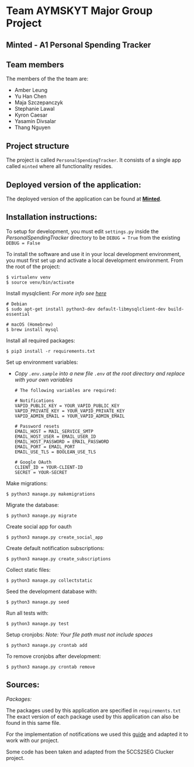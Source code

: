 # Team AYMSKYT Major Group Project
## Minted - A1 Personal Spending Tracker

## Team members

The members of the the team are:

- Amber Leung
- Yu Han Chen
- Maja Szczepanczyk
- Stephanie Lawal
- Kyron Caesar
- Yasamin Divsalar
- Thang Nguyen

## Project structure

The project is called `PersonalSpendingTracker`. It consists of a single app called `minted` where all functionality resides.

## Deployed version of the application:
The deployed version of the application can be found at **[Minted](https://minted-aymskyt.azurewebsites.net/)**.

## Installation instructions:
To setup for development, you must edit `settings.py` inside the *PersonalSpendingTracker* directory to be 
`DEBUG = True` from the existing `DEBUG = False`

To install the software and use it in your local development environment, you must first set up and activate a 
local development environment.  From the root of the project:
```
$ virtualenv venv
$ source venv/bin/activate
```
Install mysqlclient:
*For more info see [here](https://pypi.org/project/mysqlclient/)*
```
# Debian
$ sudo apt-get install python3-dev default-libmysqlclient-dev build-essential

# macOS (Homebrew)
$ brew install mysql
```
Install all required packages:
```
$ pip3 install -r requirements.txt
```
Set up environment variables:
- *Copy `.env.sample` into a new file `.env`  at the root directory and replace with your own variables*

  ```dotenv
  # The following variables are required:
  
  # Notifications
  VAPID_PUBLIC_KEY = YOUR_VAPID_PUBLIC_KEY
  VAPID_PRIVATE_KEY = YOUR_VAPID_PRIVATE_KEY
  VAPID_ADMIN_EMAIL = YOUR_VAPID_ADMIN_EMAIL
  
  # Password resets
  EMAIL_HOST = MAIL_SERVICE_SMTP
  EMAIL_HOST_USER = EMAIL_USER_ID
  EMAIL_HOST_PASSWORD = EMAIL_PASSWORD
  EMAIL_PORT = EMAIL_PORT
  EMAIL_USE_TLS = BOOLEAN_USE_TLS
  
  # Google OAuth
  CLIENT_ID = YOUR-CLIENT-ID
  SECRET = YOUR-SECRET
  ```

Make migrations:
```
$ python3 manage.py makemigrations
```
Migrate the database:
```
$ python3 manage.py migrate
```
Create social app for oauth
```
$ python3 manage.py create_social_app
```
Create default notification subscriptions:
```
$ python3 manage.py create_subscriptions
```
Collect static files:
```
$ python3 manage.py collectstatic
```
Seed the development database with:
```
$ python3 manage.py seed
```
Run all tests with:
```
$ python3 manage.py test
```
Setup cronjobs:
*Note: Your file path must not include spaces*
```
$ python3 manage.py crontab add
```
To remove cronjobs after development:
```
$ python3 manage.py crontab remove
```

## Sources:

*Packages:*

The packages used by this application are specified in `requirements.txt`
The exact version of each package used by this application can also be found in this same file.

For the implementation of notifications we used this [guide](https://www.digitalocean.com/community/tutorials/how-to-send-web-push-notifications-from-django-applications)
and adapted it to work with our project.

Some code has been taken and adapted from the 5CCS2SEG Clucker project.
